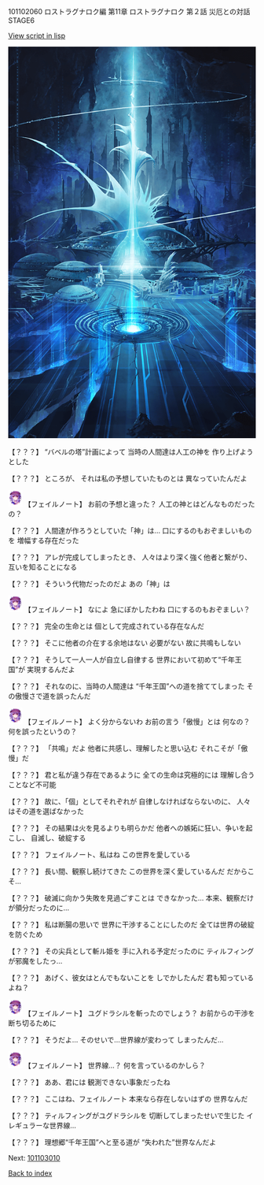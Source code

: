 101102060 ロストラグナロク編 第11章 ロストラグナロク 第２話 災厄との対話 STAGE6

[View script in lisp](../scripts/101102060.txt)

![profound.png](../images/backgrounds/profound.png)

【？？？】
“バベルの塔”計画によって
当時の人間達は人工の神を
作り上げようとした

【？？？】
ところが、
それは私の予想していたものとは
異なっていたんだよ

<img src="../images/units/3401911.png" alt="3401911.png" height="34"/>
【フェイルノート】
お前の予想と違った？
人工の神とはどんなものだったの？

【？？？】
人間達が作ろうとしていた「神」は…
口にするのもおぞましいものを
増幅する存在だった

【？？？】
アレが完成してしまったとき、
人々はより深く強く他者と繋がり、
互いを知ることになる

【？？？】
そういう代物だったのだよ
あの「神」は

<img src="../images/units/3401911.png" alt="3401911.png" height="34"/>
【フェイルノート】
なによ
急にぼかしたわね
口にするのもおぞましい？

【？？？】
完全の生命とは
個として完成されている存在なんだ

【？？？】
そこに他者の介在する余地はない
必要がない
故に共鳴もしない

【？？？】
そうして一人一人が自立し自律する
世界において初めて“千年王国”が
実現するんだよ

【？？？】
それなのに、当時の人間達は
“千年王国”への道を捨ててしまった
その傲慢さで道を誤ったんだ

<img src="../images/units/3401911.png" alt="3401911.png" height="34"/>
【フェイルノート】
よく分からないわ
お前の言う「傲慢」とは
何なの？何を誤ったというの？

【？？？】
「共鳴」だよ
他者に共感し、理解したと思い込む
それこそが「傲慢」だ

【？？？】
君と私が違う存在であるように
全ての生命は究極的には
理解し合うことなど不可能

【？？？】
故に、「個」としてそれぞれが
自律しなければならないのに、
人々はその道を選ばなかった

【？？？】
その結果は火を見るよりも明らかだ
他者への嫉妬に狂い、争いを起こし、
自滅し、破綻する

【？？？】
フェイルノート、私はね
この世界を愛している

【？？？】
長い間、観察し続けてきた
この世界を深く愛しているんだ
だからこそ…

【？？？】
破滅に向かう失敗を見過ごすことは
できなかった…
本来、観察だけが領分だったのに…

【？？？】
私は断腸の思いで
世界に干渉することにしたのだ
全ては世界の破綻を防ぐため

【？？？】
その尖兵として斬ル姫を
手に入れる予定だったのに
ティルフィングが邪魔をしたっ…

【？？？】
あげく、彼女はとんでもないことを
しでかしたんだ
君も知っているよね？

<img src="../images/units/3401911.png" alt="3401911.png" height="34"/>
【フェイルノート】
ユグドラシルを斬ったのでしょう？
お前からの干渉を断ち切るために

【？？？】
そうだよ…
そのせいで…世界線が変わって
しまったんだ…

<img src="../images/units/3401911.png" alt="3401911.png" height="34"/>
【フェイルノート】
世界線…？
何を言っているのかしら？

【？？？】
ああ、君には
観測できない事象だったね

【？？？】
ここはね、フェイルノート
本来なら存在しないはずの
世界なんだ

【？？？】
ティルフィングがユグドラシルを
切断してしまったせいで生じた
イレギュラーな世界線…

【？？？】
理想郷“千年王国”へと至る道が
“失われた”世界なんだよ

Next: [101103010](101103010.md)

[Back to index](index.md)
